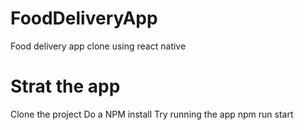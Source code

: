 # FoodDeliveryApp
Food delivery app clone using react native

# Strat the app
Clone the project 
Do a NPM install
Try running the app npm run start
